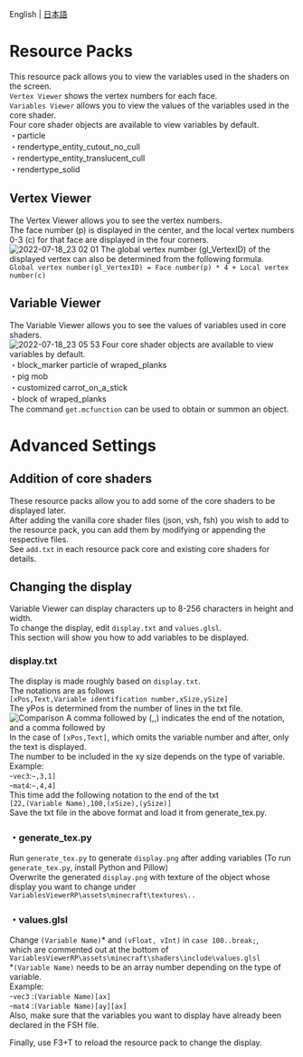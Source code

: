 English | [日本語](https://github.com/midorikuma/VariablesViewer/blob/main/README-ja.md)
# Resource Packs
This resource pack allows you to view the variables used in the shaders on the screen.  
`Vertex Viewer` shows the vertex numbers for each face.  
`Variables Viewer` allows you to view the values of the variables used in the core shader.   
Four core shader objects are available to view variables by default.  
・particle  
・rendertype_entity_cutout_no_cull  
・rendertype_entity_translucent_cull  
・rendertype_solid  

## Vertex Viewer
The Vertex Viewer allows you to see the vertex numbers.  
The face number (p) is displayed in the center, and the local vertex numbers 0-3 (c) for that face are displayed in the four corners.  
![2022-07-18_23 02 01](https://user-images.githubusercontent.com/39437361/179535824-e730874a-ca92-4f3d-8c44-31a376366dcf.png)
The global vertex number (gl_VertexID) of the displayed vertex can also be determined from the following formula.  
`Global vertex number(gl_VertexID) = Face number(p) * 4 + Local vertex number(c)`  

## Variable Viewer
The Variable Viewer allows you to see the values of variables used in core shaders.  
![2022-07-18_23 05 53](https://user-images.githubusercontent.com/39437361/179535868-7936b712-80ab-4bc8-a7ec-1cdf69163f4d.png)
Four core shader objects are available to view variables by default.  
・block_marker particle of wraped_planks  
・pig mob  
・customized carrot_on_a_stick  
・block of wraped_planks  
The command `get.mcfunction` can be used to obtain or summon an object.  


# Advanced Settings
## Addition of core shaders
These resource packs allow you to add some of the core shaders to be displayed later.  
After adding the vanilla core shader files (json, vsh, fsh) you wish to add to the resource pack, you can add them by modifying or appending the respective files.  
See `add.txt` in each resource pack core and existing core shaders for details.  


## Changing the display
Variable Viewer can display characters up to 8-256 characters in height and width.  
To change the display, edit `display.txt` and `values.glsl`.  
This section will show you how to add variables to be displayed.  
  
### display.txt
The display is made roughly based on `display.txt`.  
The notations are as follows  
`[xPos,Text,Variable identification number,xSize,ySize]`  
The yPos is determined from the number of lines in the txt file.  
![Comparison](https://user-images.githubusercontent.com/39437361/179535920-322bb81a-c4f8-45e9-af4b-23ebe09e8d51.png)
A comma followed by (,,) indicates the end of the notation, and a comma followed by  
In the case of `[xPos,Text]`, which omits the variable number and after, only the text is displayed.  
The number to be included in the xy size depends on the type of variable.  
Example:  
-`vec3`:`~,3,1]`   
-`mat4`:`~,4,4]`   
This time add the following notation to the end of the txt  
`[22,(Variable Name),100,(xSize),(ySize)]`  
Save the txt file in the above format and load it from generate_tex.py.  
  
### ・generate_tex.py
Run `generate_tex.py` to generate `display.png` after adding variables (To run `generate_tex.py`, install Python and Pillow)  
Overwrite the generated `display.png` with texture of the object whose display you want to change under `VariablesViewerRP\assets\minecraft\textures\..`  
  
### ・values.glsl
Change `(Variable Name)`\* and `(vFloat, vInt)` in `case 100..break;`,  
which are commented out at the bottom of `VariablesViewerRP\assets\minecraft\shaders\include\values.glsl`  
\*`(Variable Name)` needs to be an array number depending on the type of variable.  
Example:  
-`vec3` :`(Variable Name)[ax]`  
-`mat4` :`(Variable Name)[ay][ax]`  
Also, make sure that the variables you want to display have already been declared in the FSH file.  
  
Finally, use F3+T to reload the resource pack to change the display.  
